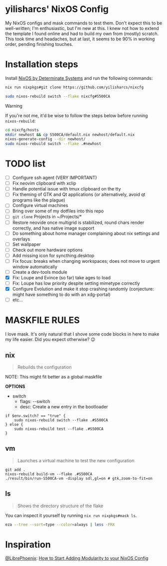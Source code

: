 # yilisharcs' NixOS Config

My NixOS configs and mask commands to test them. Don't expect this to be well-written; I'm enthusiastic, but I'm new at this. I knew not how to extend the template I found online and had to build my own from (mostly) scratch. This took time and headaches, but at last, it seems to be 90% in working order, pending finishing touches.

# Installation steps

Install [NixOS by Determinate Systems](https://github.com/DeterminateSystems/nixos-iso) and run the following commands:

```sh
nix run nixpkgs#git clone https://github.com/yilisharcs/nixcfg

sudo nixos-rebuild switch --flake nixcfg#S500CA
```

> [!WARNING]
>
> If you're not me, it'd be wise to follow the steps below before running `nixos-rebuild`:

```sh
cd nixcfg/hosts
mkdir newhost && cp S500CA/default.nix newhost/default.nix
nixos-generate-config --dir newhost/
sudo nixos-rebuild switch --flake .#newhost
```

# TODO list

- [ ] Configure ssh agent (VERY IMPORTANT)
- [ ] Fix neovim clipboard with xclip
- [ ] Handle potential issue with tmux clipboard on the tty
- [ ] Fix theming of GTK and Qt applications (or alternatively, avoid qt programs like the plague)
- [ ] Configure virtual machines
- [ ] Bring over some of my dotfiles into this repo
- [ ] `git clone` Projects in ~/Projects/*
- [ ] Restore neovide once multigrid is stabilized, round chars render correctly, and has native image support
- [ ] Do something about home manager complaining about nix settings and overlays
- [ ] Set wallpaper
- [ ] Check out more hardware options
- [ ] Add missing icon for syncthing.desktop
- [ ] Fix focus: breaks when changing workspaces; does not move to urgent window automatically
- [ ] Create a dev-tools module
- [x] Fix: Loupe and Evince (so far) take ages to load
- [ ] Fix: Loupe has low priority despite setting mimetype correctly
- [x] Configure Evolution and make it stop crashing randomly (conjecture: might have something to do with an xdg-portal)
- [ ] etc...

# MASKFILE RULES

I love mask. It's only natural that I shove some code blocks in here to make my life easier. Did you expect otherwise? 😉

## nix

> Rebuilds the configuration

NOTE: This might fit better as a global maskfile

**OPTIONS**
* switch
  * flags: --switch
  * desc: Create a new entry in the bootloader

```nu
if $env.switch? == "true" {
	sudo nixos-rebuild switch --flake .#S500CA
} else {
	sudo nixos-rebuild test --flake .#S500CA
}
```

## vm

> Launches a virtual machine to test the new configuration

```nu
git add .
nixos-rebuild build-vm --flake .#S500CA
./result/bin/run-S500CA-vm -display sdl,gl=on # gtk,zoom-to-fit=on
```

## ls

> Shows the directory structure of the flake

You can inspect it yourself by running `nix run nixpkgs#mask ls`.

```sh
eza --tree --sort=type --color=always | less -FRX
```

# Inspiration

[@LibrePhoenix](https://www.youtube.com/@librephoenix): [How to Start Adding Modularity to your NixOS Config](https://www.youtube.com/watch?v=bV3hfalcSKs)
